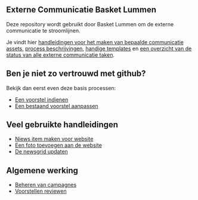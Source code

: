 ## Externe Communicatie Basket Lummen

Deze repository wordt gebruikt door Basket Lummen om de externe communicatie te stroomlijnen.

Je vindt hier [handleidingen voor het maken van bepaalde communicatie assets](/assets), [process beschrijvingen](/processes), [handige templates](/templates) en [een overzicht van de status van alle externe communicatie taken](https://github.com/BasketLummen/Communicatie/projects/1).

## Ben je niet zo vertrouwd met github?

Bekijk dan eerst even deze basis processen:

* [Een voorstel indienen](/processess/voorstellen-indienen.md)
* [Een bestaand voorstel aanpassen](/processes/voorstel-wijzigen.md)

## Veel gebruikte handleidingen

* [Niews item maken voor website](/assets/newsitem-maken.md)
* [Een foto toevoegen aan de website](/assets/foto-toevoegen.md)
* [De newsgrid updaten](/assets/newsgrid-updaten.md)

## Algemene werking

* [Beheren van campagnes](/processes/campagnes-beheren.md)
* [Voorstellen reviewen](/processes/voorstellen-reviewen.md)